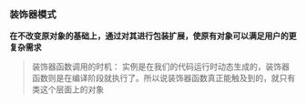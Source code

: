 ### 装饰器模式

**在不改变原对象的基础上，通过对其进行包装扩展，使原有对象可以满足用户的更复杂需求**

> 装饰器函数调用的时机：
 实例是在我们的代码运行时动态生成的，装饰器函数则是在编译阶段就执行了。所以说装饰器函数真正能触及到的，就只有类这个层面上的对象